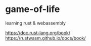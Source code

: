 # game-of-life
learning rust &amp; webassembly

https://doc.rust-lang.org/book/ \
https://rustwasm.github.io/docs/book/
